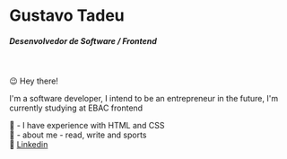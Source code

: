 # Gustavo Tadeu

##### Desenvolvedor de Software / Frontend
<br>
<p> &#128521 Hey there!</p>

<p>I'm a software developer, I intend to be an entrepreneur in the future, I'm currently studying at EBAC frontend</p>
<p>&#127919 -  I have experience with HTML and CSS<br>
&#127936 - about me - read, write and sports<br>
&#128232 <a href="https://www.linkedin.com/in/gustavo-tadeu-0b7116180/">Linkedin</a> </p>

